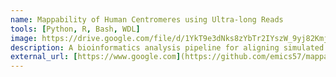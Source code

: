 ```yaml
---
name: Mappability of Human Centromeres using Ultra-long Reads
tools: [Python, R, Bash, WDL]
image: https://drive.google.com/file/d/1YkT9e3dNks8zYbTr2IYszW_9yj82Kmje/view?usp=sharing
description: A bioinformatics analysis pipeline for aligning simulated centromere reads and analyzing the alignments, as part of my master's capstone project 
external_url: [https://www.google.com](https://github.com/emics57/mappabilityTracks)
---
```

